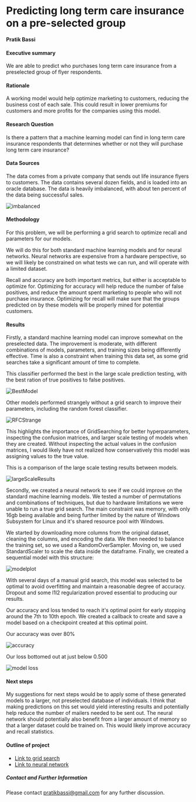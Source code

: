 # Predicting long term care insurance on a pre-selected group

**Pratik Bassi**

#### Executive summary
We are able to predict who purchases long term care insurance from a preselected group of flyer respondents.

#### Rationale
A working model would help optimize marketing to customers, reducing the business cost of each sale. This could result in lower premiums for customers and more profits for the companies using this model.

#### Research Question
Is there a pattern that a machine learning model can find in long term care insurance respondents that determines whether or not they will purchase long term care insurance?

#### Data Sources
The data comes from a private company that sends out life insurance flyers to customers. The data contains several dozen fields, and is loaded into an oracle database. The data is heavily imbalanced, with about ten percent of the data being successful sales.

![imbalanced](imbalance.png)

#### Methodology
For this problem, we will be performing a grid search to optimize recall and parameters for our models.

We will do this for both standard machine learning models and for neural networks. Neural networks are expensive from a hardware perspective, so we will likely be constrained on what tests we can run, and will operate with a limited dataset.

 Recall and accuracy are both important metrics, but either is acceptable to optimize for. Optimizing for accuracy will help reduce the number of false positives, and reduce the amount spent marketing to people who will not purchase insurance. Optimizing for recall will make sure that the groups predicted on by these models will be properly mined for potential customers. 



#### Results
Firstly,  a standard machine learning model can improve somewhat on the preselected data. The improvement is moderate, with different combinations of models, parameters, and training sizes being differently effective. Time is also a constraint when training this data set, as some grid searches take a significant amount of time to complete.

This classifier performed the best in the large scale prediction testing, with the best ration of true positives to false positives.

![BestModel](bestModel.png)


Other models performed strangely without a grid search to improve their parameters, including the random forest classifier.

![RFCStrange](strangeRandomForestClassifier.png)

This highlights the importance of GridSearching for better hyperparameters, inspecting the confusion matrices, and larger scale testing of models when they are created. Without inspecting the actual values in the confusion matrices, I would likely have not realized how conservatively this model was assigning values to the true value.

This is a comparison of the large scale testing results between models.

![largeScaleResults](model_results.png)

Secondly, we created a neural network to see if we could improve on the standard machine learning models. We tested a number of permutations and combinations of techniques, but due to hardware limitations we were unable to run a true grid search. The main constraint was memory, with only 16gb being available and being further limited by the nature of Windows Subsystem for Linux and it's shared resource pool with Windows. 

We started by downloading more columns from the original dataset, cleaning the columns, and encoding the data. We then needed to balance the training set, so we used a RandomOverSampler. Moving on, we used StandardScaler to scale the data inside the dataframe. Finally, we created a sequential model with this structure:

![modelplot](model_plot.png)

With several days of a manual grid search, this model was selected to be optimal to avoid overfitting and maintain a reasonable degree of accuracy. Dropout and some l1l2 regularization proved essential to producing our results.

Our accuracy and loss tended to reach it's optimal point for early stopping around the 7th to 10th epoch. We created a callback to create and save a model based on a checkpoint created at this optimal point. 

Our accuracy was over 80%

![accuracy](accuracy.png)

Our loss bottomed out at just below 0.500

![model loss](model_loss.png)

#### Next steps
My suggestions for next steps would be to apply some of these generated models to a larger, not preselected database of individuals. I think that making predictions on this set would yield interesting results and potentially help reduce the number of mailers needed to be sent out. The neural network should potentially also benefit from a larger amount of memory so that a larger dataset could be trained on. This would likely improve accuracy and recall statistics.

#### Outline of project

- [Link to grid search](exploration.ipynb)
- [Link to neural network](neuralNetwork.ipynb)


##### Contact and Further Information
Please contact [pratikbassi@gmail.com](pratikbassi@gmail.com) for any further discussion.